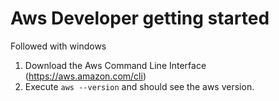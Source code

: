# Aws Developer getting started
Followed with windows

1. Download the Aws Command Line Interface (https://aws.amazon.com/cli)
2. Execute `aws --version` and should see the aws version.
